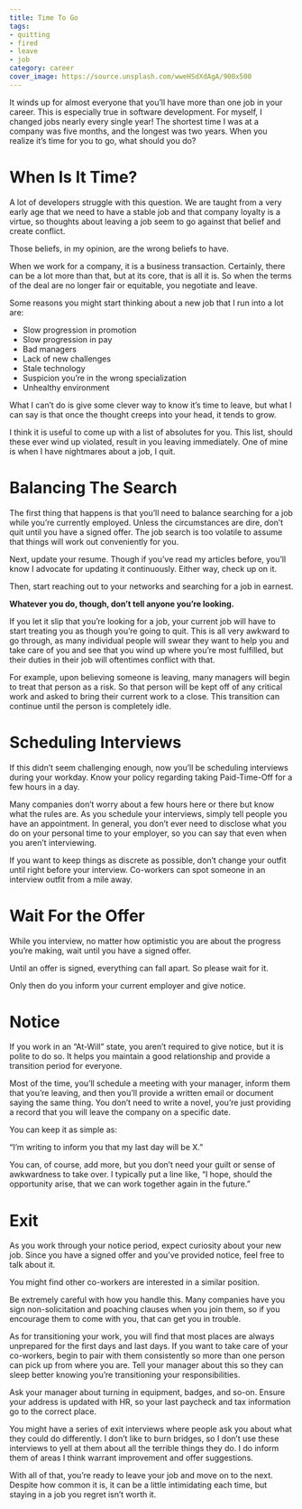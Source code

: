 ```yaml
---
title: Time To Go
tags:
- quitting
- fired
- leave
- job
category: career
cover_image: https://source.unsplash.com/wweHSdXdAgA/900x500
---
```

It winds up for almost everyone that you’ll have more than one job in your career. This is especially true in software development. For myself, I changed jobs nearly every single year! The shortest time I was at a company was five months, and the longest was two years. When you realize it’s time for you to go, what should you do?

# When Is It Time?

A lot of developers struggle with this question. We are taught from a very early age that we need to have a stable job and that company loyalty is a virtue, so thoughts about leaving a job seem to go against that belief and create conflict.

Those beliefs, in my opinion, are the wrong beliefs to have.

When we work for a company, it is a business transaction. Certainly, there can be a lot more than that, but at its core, that is all it is. So when the terms of the deal are no longer fair or equitable, you negotiate and leave.

Some reasons you might start thinking about a new job that I run into a lot are:

- Slow progression in promotion
- Slow progression in pay
- Bad managers
- Lack of new challenges
- Stale technology
- Suspicion you’re in the wrong specialization
- Unhealthy environment

What I can’t do is give some clever way to know it’s time to leave, but what I can say is that once the thought creeps into your head, it tends to grow.

I think it is useful to come up with a list of absolutes for you. This list, should these ever wind up violated, result in you leaving immediately. One of mine is when I have nightmares about a job, I quit.

# Balancing The Search

The first thing that happens is that you’ll need to balance searching for a job while you’re currently employed. Unless the circumstances are dire, don’t quit until you have a signed offer. The job search is too volatile to assume that things will work out conveniently for you.

Next, update your resume. Though if you’ve read my articles before, you’ll know I advocate for updating it continuously. Either way, check up on it.

Then, start reaching out to your networks and searching for a job in earnest.

**Whatever you do, though, don’t tell anyone you’re looking.**

If you let it slip that you’re looking for a job, your current job will have to start treating you as though you’re going to quit. This is all very awkward to go through, as many individual people will swear they want to help you and take care of you and see that you wind up where you’re most fulfilled, but their duties in their job will oftentimes conflict with that.

For example, upon believing someone is leaving, many managers will begin to treat that person as a risk. So that person will be kept off of any critical work and asked to bring their current work to a close. This transition can continue until the person is completely idle.

# Scheduling Interviews

If this didn’t seem challenging enough, now you’ll be scheduling interviews during your workday. Know your policy regarding taking Paid-Time-Off for a few hours in a day.

Many companies don’t worry about a few hours here or there but know what the rules are. As you schedule your interviews, simply tell people you have an appointment. In general, you don’t ever need to disclose what you do on your personal time to your employer, so you can say that even when you aren’t interviewing.

If you want to keep things as discrete as possible, don’t change your outfit until right before your interview. Co-workers can spot someone in an interview outfit from a mile away.

# Wait For the Offer

While you interview, no matter how optimistic you are about the progress you’re making, wait until you have a signed offer.

Until an offer is signed, everything can fall apart. So please wait for it.

Only then do you inform your current employer and give notice.

# Notice

If you work in an “At-Will” state, you aren’t required to give notice, but it is polite to do so. It helps you maintain a good relationship and provide a transition period for everyone.

Most of the time, you’ll schedule a meeting with your manager, inform them that you’re leaving, and then you’ll provide a written email or document saying the same thing. You don’t need to write a novel, you’re just providing a record that you will leave the company on a specific date.

You can keep it as simple as:

“I’m writing to inform you that my last day will be X.”

You can, of course, add more, but you don’t need your guilt or sense of awkwardness to take over. I typically put a line like, “I hope, should the opportunity arise, that we can work together again in the future.”

# Exit

As you work through your notice period, expect curiosity about your new job. Since you have a signed offer and you’ve provided notice, feel free to talk about it.

You might find other co-workers are interested in a similar position.

Be extremely careful with how you handle this. Many companies have you sign non-solicitation and poaching clauses when you join them, so if you encourage them to come with you, that can get you in trouble. 

As for transitioning your work, you will find that most places are always unprepared for the first days and last days. If you want to take care of your co-workers, begin to pair with them consistently so more than one person can pick up from where you are. Tell your manager about this so they can sleep better knowing you’re transitioning your responsibilities.

Ask your manager about turning in equipment, badges, and so-on. Ensure your address is updated with HR, so your last paycheck and tax information go to the correct place.

You might have a series of exit interviews where people ask you about what they could do differently. I don’t like to burn bridges, so I don’t use these interviews to yell at them about all the terrible things they do. I do inform them of areas I think warrant improvement and offer suggestions.

With all of that, you’re ready to leave your job and move on to the next. Despite how common it is, it can be a little intimidating each time, but staying in a job you regret isn’t worth it.